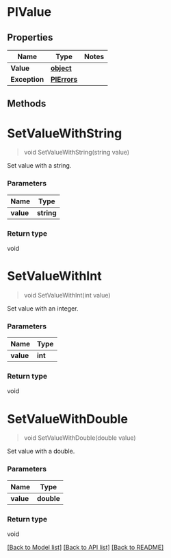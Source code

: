 # PIValue

## Properties
Name | Type | Notes
------------ | ------------- | -------------
**Value** | **[**object**](../Model/Object.md)**
**Exception** | **[**PIErrors**](../Model/PIErrors.md)**

## Methods

# **SetValueWithString**
> void SetValueWithString(string value)

Set value with a string.

### Parameters

Name | Type
------------- | -------------
 **value** | **string**

### Return type

void


# **SetValueWithInt**
> void SetValueWithInt(int value)

Set value with an integer.

### Parameters

Name | Type
------------- | -------------
 **value** | **int**

### Return type

void


# **SetValueWithDouble**
> void SetValueWithDouble(double value)

Set value with a double.

### Parameters

Name | Type
------------- | -------------
 **value** | **double**

### Return type

void

[[Back to Model list]](../../README.md#documentation-for-models) [[Back to API list]](../../README.md#documentation-for-api-endpoints) [[Back to README]](../../README.md)
